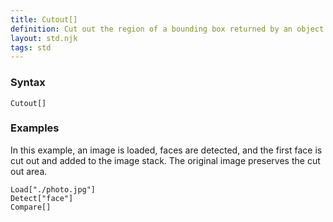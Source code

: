 ```yaml
---
title: Cutout[]
definition: Cut out the region of a bounding box returned by an object detection model.
layout: std.njk
tags: std
---
```


### Syntax

```
Cutout[]
```

### Examples

In this example, an image is loaded, faces are detected, and the first face is cut out and added to the image stack. The original image preserves the cut out area.

```
Load["./photo.jpg"]
Detect["face"]
Compare[]
```